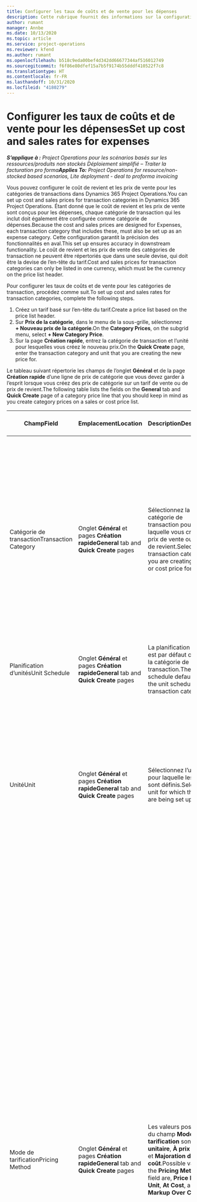 ```yaml
---
title: Configurer les taux de coûts et de vente pour les dépenses
description: Cette rubrique fournit des informations sur la configuration des taux de coûts et de vente pour les catégories de transactions et des dépenses.
author: rumant
manager: Annbe
ms.date: 10/13/2020
ms.topic: article
ms.service: project-operations
ms.reviewer: kfend
ms.author: rumant
ms.openlocfilehash: b518c9eda00bef4d342dd66677344af516012749
ms.sourcegitcommit: f6f86e80dfef15a7b5f9174b55dddf410522f7c8
ms.translationtype: HT
ms.contentlocale: fr-FR
ms.lasthandoff: 10/31/2020
ms.locfileid: "4180279"
---
```

# <a name="set-up-cost-and-sales-rates-for-expenses"></a><span data-ttu-id="5acff-103">Configurer les taux de coûts et de vente pour les dépenses</span><span class="sxs-lookup"><span data-stu-id="5acff-103">Set up cost and sales rates for expenses</span></span>

<span data-ttu-id="5acff-104">_**S’applique à :** Project Operations pour les scénarios basés sur les ressources/produits non stockés Déploiement simplifié – Traiter la facturation pro forma_</span><span class="sxs-lookup"><span data-stu-id="5acff-104">_**Applies To:** Project Operations for resource/non-stocked based scenarios, Lite deployment - deal to proforma invoicing_</span></span>

<span data-ttu-id="5acff-105">Vous pouvez configurer le coût de revient et les prix de vente pour les catégories de transactions dans Dynamics 365 Project Operations.</span><span class="sxs-lookup"><span data-stu-id="5acff-105">You can set up cost and sales prices for transaction categories in Dynamics 365 Project Operations.</span></span> <span data-ttu-id="5acff-106">Étant donné que le coût de revient et les prix de vente sont conçus pour les dépenses, chaque catégorie de transaction qui les inclut doit également être configurée comme catégorie de dépenses.</span><span class="sxs-lookup"><span data-stu-id="5acff-106">Because the cost and sales prices are designed for Expenses, each transaction category that includes these, must also be set up as an expense category.</span></span> <span data-ttu-id="5acff-107">Cette configuration garantit la précision des fonctionnalités en aval.</span><span class="sxs-lookup"><span data-stu-id="5acff-107">This set up ensures accuracy in downstream functionality.</span></span> <span data-ttu-id="5acff-108">Le coût de revient et les prix de vente des catégories de transaction ne peuvent être répertoriés que dans une seule devise, qui doit être la devise de l’en-tête du tarif.</span><span class="sxs-lookup"><span data-stu-id="5acff-108">Cost and sales prices for transaction categories can only be listed in one currency, which must be the currency on the price list header.</span></span>

<span data-ttu-id="5acff-109">Pour configurer les taux de coûts et de vente pour les catégories de transaction, procédez comme suit.</span><span class="sxs-lookup"><span data-stu-id="5acff-109">To set up cost and sales rates for transaction categories, complete the following steps.</span></span> 

1. <span data-ttu-id="5acff-110">Créez un tarif basé sur l’en-tête du tarif.</span><span class="sxs-lookup"><span data-stu-id="5acff-110">Create a price list based on the price list header.</span></span> 
2. <span data-ttu-id="5acff-111">Sur **Prix de la catégorie**, dans le menu de la sous-grille, sélectionnez **+ Nouveau prix de la catégorie**.</span><span class="sxs-lookup"><span data-stu-id="5acff-111">On the **Category Prices**, on the subgrid menu, select **+ New Category Price**.</span></span> 
3. <span data-ttu-id="5acff-112">Sur la page **Création rapide**, entrez la catégorie de transaction et l’unité pour lesquelles vous créez le nouveau prix.</span><span class="sxs-lookup"><span data-stu-id="5acff-112">On the **Quick Create** page, enter the transaction category and unit that you are creating the new price for.</span></span>

<span data-ttu-id="5acff-113">Le tableau suivant répertorie les champs de l’onglet **Général** et de la page **Création rapide** d’une ligne de prix de catégorie que vous devez garder à l’esprit lorsque vous créez des prix de catégorie sur un tarif de vente ou de prix de revient.</span><span class="sxs-lookup"><span data-stu-id="5acff-113">The following table lists the fields on the **General** tab and **Quick Create** page of a category price line that you should keep in mind as you create category prices on a sales or cost price list.</span></span>

| <span data-ttu-id="5acff-114">Champ</span><span class="sxs-lookup"><span data-stu-id="5acff-114">Field</span></span> | <span data-ttu-id="5acff-115">Emplacement</span><span class="sxs-lookup"><span data-stu-id="5acff-115">Location</span></span> | <span data-ttu-id="5acff-116">Description</span><span class="sxs-lookup"><span data-stu-id="5acff-116">Description</span></span> | <span data-ttu-id="5acff-117">Impact en aval</span><span class="sxs-lookup"><span data-stu-id="5acff-117">Downstream impact</span></span> |
| --- | --- | --- | --- |
| <span data-ttu-id="5acff-118">Catégorie de transaction</span><span class="sxs-lookup"><span data-stu-id="5acff-118">Transaction Category</span></span> | <span data-ttu-id="5acff-119">Onglet **Général** et pages **Création rapide**</span><span class="sxs-lookup"><span data-stu-id="5acff-119">**General** tab and **Quick Create** pages</span></span> | <span data-ttu-id="5acff-120">Sélectionnez la catégorie de transaction pour laquelle vous créez un prix de vente ou un prix de revient.</span><span class="sxs-lookup"><span data-stu-id="5acff-120">Select the transaction category you are creating a sales or cost price for.</span></span> | <span data-ttu-id="5acff-121">La catégorie de transaction sur l’estimation entrante ou les chiffres réels pour les dépenses sera mise en correspondance avec cette ligne pour établir le taux de coût ou de vente par défaut de la catégorie de transaction.</span><span class="sxs-lookup"><span data-stu-id="5acff-121">The transaction category on the incoming estimate or actual for Expense will be matched against this line to default the cost or sales rate of the transaction category.</span></span> |
| <span data-ttu-id="5acff-122">Planification d’unités</span><span class="sxs-lookup"><span data-stu-id="5acff-122">Unit Schedule</span></span> | <span data-ttu-id="5acff-123">Onglet **Général** et pages **Création rapide**</span><span class="sxs-lookup"><span data-stu-id="5acff-123">**General** tab and **Quick Create** pages</span></span> | <span data-ttu-id="5acff-124">La planification d’unités est par défaut celle de la catégorie de transaction.</span><span class="sxs-lookup"><span data-stu-id="5acff-124">The unit schedule defaults from the unit schedule of the transaction category.</span></span> | <span data-ttu-id="5acff-125">Il n’y a pas d’impact en aval à partir de ce champ.</span><span class="sxs-lookup"><span data-stu-id="5acff-125">There is no downstream impact from this field.</span></span> |
| <span data-ttu-id="5acff-126">Unité</span><span class="sxs-lookup"><span data-stu-id="5acff-126">Unit</span></span> | <span data-ttu-id="5acff-127">Onglet **Général** et pages **Création rapide**</span><span class="sxs-lookup"><span data-stu-id="5acff-127">**General** tab and **Quick Create** pages</span></span> | <span data-ttu-id="5acff-128">Sélectionnez l’unité pour laquelle les taux sont définis.</span><span class="sxs-lookup"><span data-stu-id="5acff-128">Select the unit for which the rates are being set up.</span></span> | <span data-ttu-id="5acff-129">L’unité sur l’estimation entrante ou les chiffres réels est comparée à l’unité sur cette ligne pour établir le taux par défaut sur l’estimation ou les chiffres réels des dépenses.</span><span class="sxs-lookup"><span data-stu-id="5acff-129">The unit on the incoming estimate or actual is matched against the unit on this line to default the rate on the expense estimate or actual.</span></span> |
| <span data-ttu-id="5acff-130">Mode de tarification</span><span class="sxs-lookup"><span data-stu-id="5acff-130">Pricing Method</span></span> | <span data-ttu-id="5acff-131">Onglet **Général** et pages **Création rapide**</span><span class="sxs-lookup"><span data-stu-id="5acff-131">**General** tab and **Quick Create** pages</span></span> | <span data-ttu-id="5acff-132">Les valeurs possibles du champ **Mode de tarification** sont, **Prix unitaire**, **À prix coûtant** et **Majoration du coût**.</span><span class="sxs-lookup"><span data-stu-id="5acff-132">Possible values of the **Pricing Method** field are, **Price Per Unit**, **At Cost**, and **Markup Over Cost**.</span></span> | <span data-ttu-id="5acff-133">Lors de la configuration du prix, si vous sélectionnez **Prix unitaire**, le champ **Pourcentage** de la ligne de prix de la catégorie est verrouillé.</span><span class="sxs-lookup"><span data-stu-id="5acff-133">During price setup, selecting **Price Per Unit** locks the **Percent** field on the category price line.</span></span> <span data-ttu-id="5acff-134">Si **À prix coûtant** est sélectionné, les champs **Prix** et **Pourcentage** sont verrouillés sur le tarif de vente.</span><span class="sxs-lookup"><span data-stu-id="5acff-134">If **At cost** is selected, the **Price** and **Percent** fields are locked on the sales price list.</span></span> <span data-ttu-id="5acff-135">Si vous sélectionnez **Majoration du coût**, le champ **Prix** est verrouillé dans le tarif de vente.</span><span class="sxs-lookup"><span data-stu-id="5acff-135">Selecting **Markup Over Cost** locks the **Price** field on the sales price list.</span></span> <span data-ttu-id="5acff-136">Sur une ligne de chiffres réelles entrants pour les dépenses, le mode de facturation **À prix coûtant** ou **Majoration du coût** entraîne l’attribution dans la ligne de vente non facturée correspondante d’un prix égal au chiffre réel ou calculé du coût en tant que valeur de majoration du prix.</span><span class="sxs-lookup"><span data-stu-id="5acff-136">On an incoming actual line for expense, the **At cost** or **Markup Over Cost** pricing method results in the corresponding unbilled sales line being assigned a price that is equal to the price on the cost actual or calculated as a markup over the price.</span></span> |
| <span data-ttu-id="5acff-137">Tarif</span><span class="sxs-lookup"><span data-stu-id="5acff-137">Price</span></span> | <span data-ttu-id="5acff-138">Onglet **Général** et pages **Création rapide**</span><span class="sxs-lookup"><span data-stu-id="5acff-138">**General** tab and **Quick Create** pages</span></span> | <span data-ttu-id="5acff-139">Configurez un taux unitaire pour la catégorie de transaction et la combinaison d’unité.</span><span class="sxs-lookup"><span data-stu-id="5acff-139">Set up a per unit rate for the transaction category and unit combination.</span></span> <span data-ttu-id="5acff-140">Par exemple, les frais kilométriques sont de 10 USD par mile et de 8 USD par kilomètre.</span><span class="sxs-lookup"><span data-stu-id="5acff-140">For example, the rate for mileage is 10 USD per mile and 8 USD per Kilometer.</span></span> | <span data-ttu-id="5acff-141">Les frais kilométriques seront le taux par défaut sur le prix unitaire ou le coût de la ligne d’estimation entrante ou de chiffres réels pour une classe de transaction de dépenses.</span><span class="sxs-lookup"><span data-stu-id="5acff-141">The mileage rate will be the rate that defaults on the per unit price or cost of the incoming estimate or actual line for an expense transaction class.</span></span>|
| <span data-ttu-id="5acff-142">Pourcentage</span><span class="sxs-lookup"><span data-stu-id="5acff-142">Percent</span></span> | <span data-ttu-id="5acff-143">Onglet **Général** et pages **Création rapide**</span><span class="sxs-lookup"><span data-stu-id="5acff-143">**General** tab and **Quick Create** pages</span></span> | <span data-ttu-id="5acff-144">Configurez un pourcentage du coût pour la catégorie de transaction et la combinaison d’unité.</span><span class="sxs-lookup"><span data-stu-id="5acff-144">Set up percent over cost for the transaction category and unit combination.</span></span> <span data-ttu-id="5acff-145">Par exemple, le taux de vente des billets d’avion devrait être majoré de 10 % par rapport au coût des frais de billets d’avion engagés.</span><span class="sxs-lookup"><span data-stu-id="5acff-145">For example, the airfare sales rate should be marked up 10 percent over the cost of the incurred airfare expense.</span></span> | <span data-ttu-id="5acff-146">Ce pourcentage sur le coût n’est applicable sur un tarif de vente que lorsque le mode de tarification sélectionné est **Majoration sur le coût**.</span><span class="sxs-lookup"><span data-stu-id="5acff-146">This percent over cost is only applicable on a sales price list when the pricing method selected is **Markup Over Cost**.</span></span> |
| <span data-ttu-id="5acff-147">Devise</span><span class="sxs-lookup"><span data-stu-id="5acff-147">Currency</span></span> | <span data-ttu-id="5acff-148">Onglet **Général** et pages **Création rapide**</span><span class="sxs-lookup"><span data-stu-id="5acff-148">**General** tab and **Quick Create** pages</span></span> | <span data-ttu-id="5acff-149">Par défaut, cette valeur provient de la devise de l’en-tête du tarif.</span><span class="sxs-lookup"><span data-stu-id="5acff-149">By default, this value comes from the currency on the header of the price list.</span></span> <span data-ttu-id="5acff-150">Pour la tarification par catégorie de transaction, la devise ne peut pas être remplacée.</span><span class="sxs-lookup"><span data-stu-id="5acff-150">For transaction category pricing, the currency can't be overridden.</span></span> | <span data-ttu-id="5acff-151">Cette devise est définie par défaut sur le prix unitaire de la ligne de chiffres réels entrants pour la classe de transaction de dépense pour le coût et les ventes.</span><span class="sxs-lookup"><span data-stu-id="5acff-151">This currency defaults on the per unit price of the incoming actual line for the expense transaction class for cost and sales.</span></span> |

## <a name="pricing-methods-for-expenses"></a><span data-ttu-id="5acff-152">Modes de tarification pour les dépenses</span><span class="sxs-lookup"><span data-stu-id="5acff-152">Pricing methods for expenses</span></span>

<span data-ttu-id="5acff-153">Lorsque vous configurez des prix par catégorie qui ne sont pertinents que dans le contexte de la tarification des dépenses, vous pouvez utiliser l’un des trois modes de tarification suivants :</span><span class="sxs-lookup"><span data-stu-id="5acff-153">When you set up category prices that are only relevant in the context of expense pricing, you can use one of the following three pricing methods:</span></span>

- <span data-ttu-id="5acff-154">**Prix unitaire**</span><span class="sxs-lookup"><span data-stu-id="5acff-154">**Price per unit**</span></span>
- <span data-ttu-id="5acff-155">**À prix coûtant**</span><span class="sxs-lookup"><span data-stu-id="5acff-155">**At cost**</span></span>
- <span data-ttu-id="5acff-156">**Majoration du coût**</span><span class="sxs-lookup"><span data-stu-id="5acff-156">**Markup over cost**</span></span>

### <a name="price-per-unit"></a><span data-ttu-id="5acff-157">Prix unitaire</span><span class="sxs-lookup"><span data-stu-id="5acff-157">Price per unit</span></span>
<span data-ttu-id="5acff-158">Lorsque ce mode de tarification est sélectionné sur une ligne de prix de catégorie qui est liée à un tarif de vente, le prix est défini par défaut pour la combinaison de catégorie et d’unité à la fois dans l’estimation et dans les chiffres réels.</span><span class="sxs-lookup"><span data-stu-id="5acff-158">When this pricing method is selected on a category price line that is linked to a sales price list, the price defaults for the category and unit combination in both the estimate and the actual.</span></span> <span data-ttu-id="5acff-159">Les estimation font référence aux lignes d’estimation du projet pour les dépenses, aux détails de la ligne du devis et aux détails de la ligne de contrat pour les dépenses.</span><span class="sxs-lookup"><span data-stu-id="5acff-159">Estimate refers to the project estimate lines for expenses, the quote line detail, and the contract line detail for expenses.</span></span>

### <a name="at-cost"></a><span data-ttu-id="5acff-160">À prix coûtant</span><span class="sxs-lookup"><span data-stu-id="5acff-160">At cost</span></span>
<span data-ttu-id="5acff-161">Lorsque ce mode de tarification est sélectionné sur la ligne de prix de catégorie qui est liée à un tarif de vente, le prix est défini par défaut pour la combinaison de catégorie et d’unité uniquement pour les chiffres réels.</span><span class="sxs-lookup"><span data-stu-id="5acff-161">When this pricing method is selected on the category price line that is linked to a sales price list, the price defaults for the category and unit combination only for the expense actual.</span></span> <span data-ttu-id="5acff-162">Par exemple, les chiffres réels de ventes non facturés pour la classe de transaction de dépenses.</span><span class="sxs-lookup"><span data-stu-id="5acff-162">For example, unbilled sales actuals for the expense transaction class.</span></span> <span data-ttu-id="5acff-163">Le prix unitaire est défini sur les chiffres réels de ventes non facturées à partir du prix unitaire sur les chiffres réels du coût de cette dépense.</span><span class="sxs-lookup"><span data-stu-id="5acff-163">The unit price is set on the unbilled sales actual from the unit price on the cost actual for that expense.</span></span> <span data-ttu-id="5acff-164">La définition du prix par défaut basé sur le coût n’est pas effectuée sur les estimations de projet pour les dépenses ou sur les détails de la ligne de devis et de la ligne de contrat pour les dépenses.</span><span class="sxs-lookup"><span data-stu-id="5acff-164">Price defaulting based on cost isn't done on project estimates for expenses or the quote line and contract line details for expenses.</span></span>

### <a name="markup-over-cost"></a><span data-ttu-id="5acff-165">Majoration du coût</span><span class="sxs-lookup"><span data-stu-id="5acff-165">Markup over cost</span></span>
<span data-ttu-id="5acff-166">Lorsque ce mode de tarification est sélectionné sur la ligne de prix de catégorie qui est liée à un tarif de vente, le prix est défini par défaut pour la combinaison de catégorie et d’unité uniquement pour un chiffre réel de dépenses.</span><span class="sxs-lookup"><span data-stu-id="5acff-166">When this pricing method is selected on the category price line that is linked to a sales price list, the price defaults for the category and unit combination only for an expense actual.</span></span> <span data-ttu-id="5acff-167">Par exemple, les chiffres réels de ventes non facturés pour la classe de transaction de dépenses.</span><span class="sxs-lookup"><span data-stu-id="5acff-167">For example, unbilled sales actuals for the expense transaction class.</span></span> <span data-ttu-id="5acff-168">Ce prix unitaire est défini sur les chiffres réels de ventes non facturés à une valeur calculée à partir du prix unitaire sur les chiffres réels de coût pour cette dépense après l’application du pourcentage de majoration défini.</span><span class="sxs-lookup"><span data-stu-id="5acff-168">This unit price is set on the unbilled sales actual to a calculated value from the unit price on the cost actual for that expense after the defined markup percent is applied.</span></span> <span data-ttu-id="5acff-169">La définition du prix par défaut basé sur le coût n’est pas effectuée sur les estimations de projet pour les dépenses ou sur les détails de la ligne de devis et de la ligne de contrat pour les dépenses.</span><span class="sxs-lookup"><span data-stu-id="5acff-169">Price defaulting based on cost isn't done in on project estimates for expenses or quote line and contract line details for expenses.</span></span>
